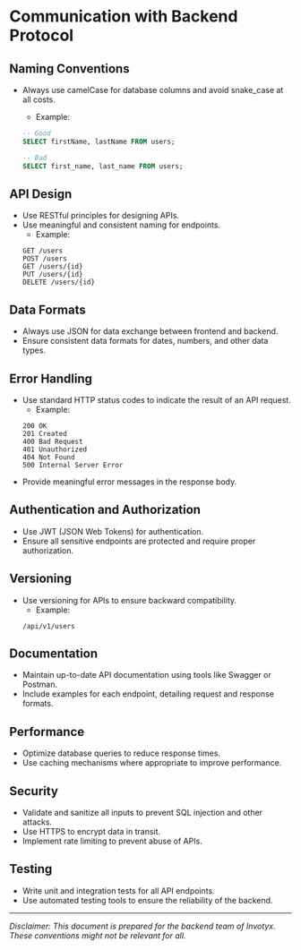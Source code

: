 # Communication with Backend Protocol

## Naming Conventions

- Always use camelCase for database columns and avoid snake_case at all costs.

  - Example:

  ```sql
  -- Good
  SELECT firstName, lastName FROM users;

  -- Bad
  SELECT first_name, last_name FROM users;
  ```

## API Design

- Use RESTful principles for designing APIs.
- Use meaningful and consistent naming for endpoints.
  - Example:
  ```plaintext
  GET /users
  POST /users
  GET /users/{id}
  PUT /users/{id}
  DELETE /users/{id}
  ```

## Data Formats

- Always use JSON for data exchange between frontend and backend.
- Ensure consistent data formats for dates, numbers, and other data types.

## Error Handling

- Use standard HTTP status codes to indicate the result of an API request.
  - Example:
  ```plaintext
  200 OK
  201 Created
  400 Bad Request
  401 Unauthorized
  404 Not Found
  500 Internal Server Error
  ```
- Provide meaningful error messages in the response body.

## Authentication and Authorization

- Use JWT (JSON Web Tokens) for authentication.
- Ensure all sensitive endpoints are protected and require proper authorization.

## Versioning

- Use versioning for APIs to ensure backward compatibility.
  - Example:
  ```plaintext
  /api/v1/users
  ```

## Documentation

- Maintain up-to-date API documentation using tools like Swagger or Postman.
- Include examples for each endpoint, detailing request and response formats.

## Performance

- Optimize database queries to reduce response times.
- Use caching mechanisms where appropriate to improve performance.

## Security

- Validate and sanitize all inputs to prevent SQL injection and other attacks.
- Use HTTPS to encrypt data in transit.
- Implement rate limiting to prevent abuse of APIs.

## Testing

- Write unit and integration tests for all API endpoints.
- Use automated testing tools to ensure the reliability of the backend.

---

_Disclaimer: This document is prepared for the backend team of Invotyx. These conventions might not be relevant for all._
